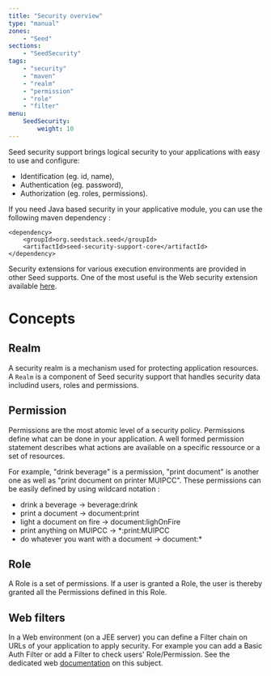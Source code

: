 ```yaml
---
title: "Security overview"
type: "manual"
zones:
    - "Seed"
sections:
    - "SeedSecurity"
tags:
    - "security"
    - "maven"
    - "realm"
    - "permission"
    - "role"
    - "filter"
menu:
    SeedSecurity:
        weight: 10
---
```


Seed security support brings logical security to your applications with easy to use and configure:

* Identification (eg. id, name),
* Authentication (eg. password),
* Authorization (eg. roles, permissions).

If you need Java based security in your applicative module, you can use the following maven dependency :

    <dependency>
        <groupId>org.seedstack.seed</groupId>
        <artifactId>seed-security-support-core</artifactId>
    </dependency>

Security extensions for various execution environments are provided in other Seed supports. One of the most useful
is the Web security extension available [here](../web/security).

# Concepts

## Realm

A security realm is a mechanism used for protecting application resources.
A `Realm` is a component of Seed security support that handles security data includind users, roles and permissions.

## Permission

Permissions are the most atomic level of a security policy. Permissions define what can be done in your application. 
A well formed permission statement describes what actions are available on a specific ressource or a set of resources.

For example, "drink beverage" is a permission, "print document" is another one as well as "print document on printer
MUIPCC". These permissions can be easily defined by using wildcard notation :

* drink a beverage -> beverage:drink
* print a document -> document:print
* light a document on fire -> document:lighOnFire
* print anything on MUIPCC -> *:print:MUIPCC
* do whatever you want with a document -> document:*

## Role

A Role is a set of permissions. If a user is granted a Role, the user is thereby granted all the Permissions defined in this Role.

## Web filters

In a Web environment (on a JEE server) you can define a Filter chain on URLs of your application to apply security.
For example you can add a Basic Auth Filter or add a Filter to check users' Role/Permission. See the dedicated web 
[documentation](../web/security#security-filters) on this subject.
